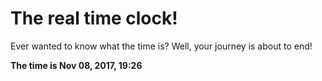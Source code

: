 # The real time clock!

Ever wanted to know what the time is? Well, your journey is about to end!

**The time is Nov 08, 2017, 19:26**